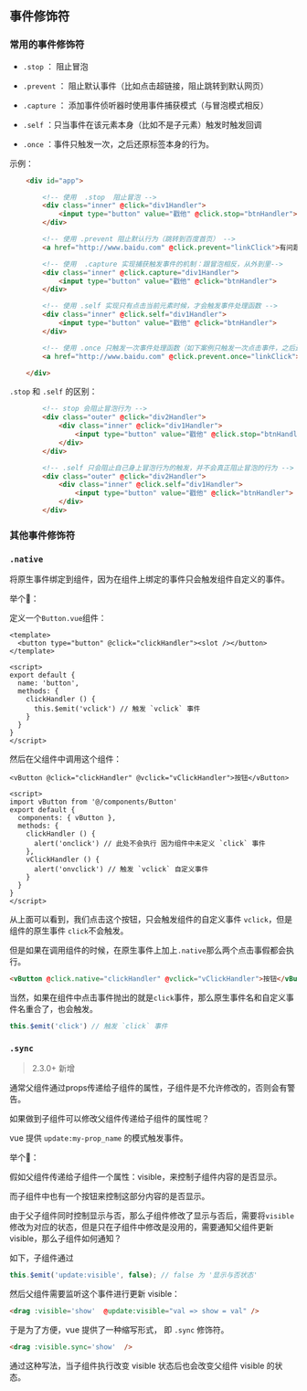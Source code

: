 ## 事件修饰符

### 常用的事件修饰符

+ `.stop`  ：  阻止冒泡

+ `.prevent` ：    阻止默认事件（比如点击超链接，阻止跳转到默认网页）

+ `.capture`  ：  添加事件侦听器时使用事件捕获模式（与冒泡模式相反）

+ `.self`  ：只当事件在该元素本身（比如不是子元素）触发时触发回调

+ `.once`  ：事件只触发一次，之后还原标签本身的行为。



示例：

```html
    <div id="app">

        <!-- 使用  .stop  阻止冒泡 -->
        <div class="inner" @click="div1Handler">
            <input type="button" value="戳他" @click.stop="btnHandler">
        </div>

        <!-- 使用 .prevent 阻止默认行为（跳转到百度首页） -->
        <a href="http://www.baidu.com" @click.prevent="linkClick">有问题，先去百度</a>

        <!-- 使用  .capture 实现捕获触发事件的机制：跟冒泡相反，从外到里-->
        <div class="inner" @click.capture="div1Handler">
            <input type="button" value="戳他" @click="btnHandler">
        </div>

        <!-- 使用 .self 实现只有点击当前元素时候，才会触发事件处理函数 -->
        <div class="inner" @click.self="div1Handler">
            <input type="button" value="戳他" @click="btnHandler">
        </div>

        <!-- 使用 .once 只触发一次事件处理函数（如下案例只触发一次点击事件，之后还原标签本身的行为） -->
        <a href="http://www.baidu.com" @click.prevent.once="linkClick">有问题，先去百度</a>

    </div>
```



`.stop` 和 `.self` 的区别：

```html
        <!-- stop 会阻止冒泡行为 -->
        <div class="outer" @click="div2Handler">
            <div class="inner" @click="div1Handler">
                <input type="button" value="戳他" @click.stop="btnHandler">
            </div>
        </div>

        <!-- .self 只会阻止自己身上冒泡行为的触发，并不会真正阻止冒泡的行为 -->
        <div class="outer" @click="div2Handler">
            <div class="inner" @click.self="div1Handler">
                <input type="button" value="戳他" @click="btnHandler">
            </div>
        </div>
```



### 其他事件修饰符

###  `.native` 

将原生事件绑定到组件，因为在组件上绑定的事件只会触发组件自定义的事件。



举个🌰：

定义一个`Button.vue`组件：

```vue
<template>
  <button type="button" @click="clickHandler"><slot /></button>
</template>

<script>
export default {
  name: 'button',
  methods: {
    clickHandler () {
      this.$emit('vclick') // 触发 `vclick` 事件
    }
  }
}
</script>
```

然后在父组件中调用这个组件：

```vue
<vButton @click="clickHandler" @vclick="vClickHandler">按钮</vButton>

<script>
import vButton from '@/components/Button'
export default {
  components: { vButton },
  methods: {
    clickHandler () {
      alert('onclick') // 此处不会执行 因为组件中未定义 `click` 事件
    },
    vClickHandler () {
      alert('onvclick') // 触发 `vclick` 自定义事件
    }
  }
}
</script>
```

从上面可以看到，我们点击这个按钮，只会触发组件的自定义事件 `vclick`，但是组件的原生事件 `click`不会触发。

但是如果在调用组件的时候，在原生事件上加上`.native`那么两个点击事假都会执行。

```html
<vButton @click.native="clickHandler" @vclick="vClickHandler">按钮</vButton>
```

当然，如果在组件中点击事件抛出的就是`click`事件，那么原生事件名和自定义事件名重合了，也会触发。

```js
this.$emit('click') // 触发 `click` 事件
```



###  `.sync`

> 2.3.0+ 新增

通常父组件通过props传递给子组件的属性，子组件是不允许修改的，否则会有警告。

如果做到子组件可以修改父组件传递给子组件的属性呢？

vue 提供 `update:my-prop_name` 的模式触发事件。



举个🌰：

假如父组件传递给子组件一个属性：visible，来控制子组件内容的是否显示。

而子组件中也有一个按钮来控制这部分内容的是否显示。

由于父子组件同时控制显示与否，那么子组件修改了显示与否后，需要将`visible` 修改为对应的状态，但是只在子组件中修改是没用的，需要通知父组件更新visible，那么子组件如何通知？

如下，子组件通过

```js
this.$emit('update:visible', false); // false 为 '显示与否状态'
```

然后父组件需要监听这个事件进行更新 visible：

```html
<drag :visible='show'  @update:visible="val => show = val" />
```



于是为了方便，vue 提供了一种缩写形式， 即 `.sync` 修饰符。

```html
<drag :visible.sync='show'  />
```

通过这种写法，当子组件执行改变 visible 状态后也会改变父组件 visible 的状态。

